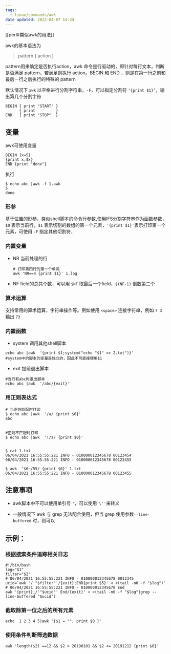 ```yaml
---
tags:
  - linux/commands/awk
date updated: 2022-04-07 14:34
---
```


[[perl#类似awk的用法]]


awk的基本语法为

> pattern { action }

pattern用来确定是否执行action，awk 命令是行驱动的，即针对每行文本，判断是否满足 pattern，若满足则执行 action。BEGIN 和 END ，则是在第一行之前和最后一行之后执行的特殊的 pattern

默认情况下 `awk` 以空格进行分割字符串，`-F`，可以指定分割符  `‘{print $1}’`，输出第几个分割字符

```shell
BEGIN { print "START" }
      { print         }
END   { print "STOP"  }
```

## 变量

awk可使用变量

```shell
BEGIN {x=5}
{print x,$x}
END {print "done"}
```

执行

```shell
$ echo abc |awk -f 1.awk
5 
done
```

### 形参

基于位置的形参，类似shell脚本的命令行参数,使用IFS分割字符串作为函数参数，`$0` 表示当前行，`$1` 表示切割的数组的第一个元素，`'{print $1}'`表示打印第一个元素，可使用 `-F` 指定其他切割符，

### 内置变量

- NR 当前处理的行 
	```shell
	# 打印第四行的第一个单词
	awk 'NR==4 {print $1}' 1.log
	```
- NF field的总共个数，可以用 `$NF` 取最后一个field，`$(NF-1)` 倒数第二个

### 算术运算

支持常用的算术运算，字符串操作等。例如使用 `<space>` 连接字符串，例如 `7 3` 输出 `73`

### 内置函数

- system 调用其他shell脚本

```shell
echo abc |awk  '{print $1;system("echo "$1" >> 2.txt")}'
#system中的脚本的变量是独立的，因此不可直接使用$1
```

- exit 提前退出脚本

```shell
#当行有abc时退出脚本
echo abc |awk  '/abc/{exit}'
```

### 用正则表达式

```shell
# 当正则匹配时打印  
$ echo abc |awk  '/a/ {print $0}'
abc


#正则不匹配时打印
$ echo abc |awk  '!/a/ {print $0}'


$ cat 1.txt
06/04/2021 16:55:55:221 INFO - 010000012345678 00123454
06/04/2021 16:55:55:221 INFO - 010000012345678 00123455

$ awk  '$6~/55/ {print $0}' 1.txt
06/04/2021 16:55:55:221 INFO - 010000012345678 00123455
```

## 注意事项

- awk脚本中不可以使用单引号 `'`，可以使用`'\''`来转义
 
- 一般情况下 awk 与 grep 无法配合使用，但当 grep 使用参数`--line-buffered` 时，则可以

## 示例：

### 根据搜索条件追踪相关日志

```shell
#!/bin/bash
log="$1"
filter="$2"
# 06/04/2021 16:55:55:221 INFO - 010000012345678 0012345
ucid=`awk '/'"$filter"'/{exit};END{print $5}' < <(tail -n0 -f "$log")`
# 06/04/2021 16:55:55:221 INFO - 010000012345678 End
awk '{print};/'"$ucid"' End/{exit}' < <(tail -n0 -f "$log"|grep --line-buffered "$ucid")
```

### 截取除第一位之后的所有元素

```shell
echo  1 2 3 4 5|awk '{$1 = ""; print $0 }'
```

### 使用条件判断筛选数据

```shell
awk 'length($2) ==12 && $2 > 20190101 && $2 <= 20191212 {print $0}'
```
